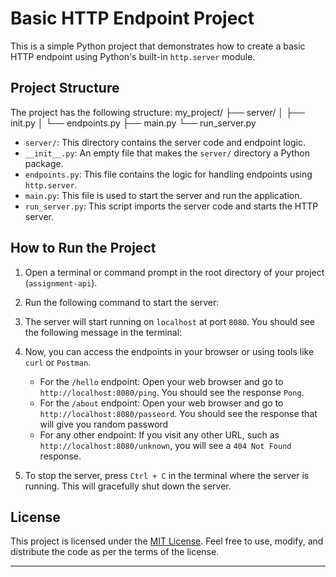 # Basic HTTP Endpoint Project

This is a simple Python project that demonstrates how to create a basic HTTP endpoint using Python's built-in `http.server` module.

## Project Structure

The project has the following structure:
my_project/
├── server/
│ ├── init.py
│ └── endpoints.py
├── main.py
└── run_server.py


- `server/`: This directory contains the server code and endpoint logic.
- `__init__.py`: An empty file that makes the `server/` directory a Python package.
- `endpoints.py`: This file contains the logic for handling endpoints using `http.server`.
- `main.py`: This file is used to start the server and run the application.
- `run_server.py`: This script imports the server code and starts the HTTP server.

## How to Run the Project

1. Open a terminal or command prompt in the root directory of your project (`assignment-api`).

2. Run the following command to start the server:


3. The server will start running on `localhost` at port `8080`. You should see the following message in the terminal:


4. Now, you can access the endpoints in your browser or using tools like `curl` or `Postman`.

   - For the `/hello` endpoint: Open your web browser and go to `http://localhost:8080/ping`. You should see the response `Pong`.
   - For the `/about` endpoint: Open your web browser and go to `http://localhost:8080/passeord`. You should see the response that will give you random password 
   - For any other endpoint: If you visit any other URL, such as `http://localhost:8080/unknown`, you will see a `404 Not Found` response.

5. To stop the server, press `Ctrl + C` in the terminal where the server is running. This will gracefully shut down the server.

## License

This project is licensed under the [MIT License](LICENSE). Feel free to use, modify, and distribute the code as per the terms of the license.

---